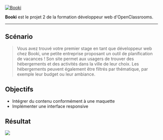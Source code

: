 <a href="https://github.com/VIEIRA-Michel/projet-2-oc">
  <img src="https://i.gyazo.com/1ca8bcae82fe0a3c2c626770f2a925ce.png" alt="Booki">
</a>
  
**Booki** est le projet 2 de la formation développeur web d'OpenClassrooms.

------
  
## Scénario
>Vous avez trouvé votre premier stage en tant que développeur web chez Booki, une petite entreprise proposant un outil de planification de vacances ! Son site permet aux usagers de trouver des hébergements et des activités dans la ville de leur choix. Les hébergements peuvent également être filtrés par thématique, par exemple leur budget ou leur ambiance.

## Objectifs
* Intégrer du contenu conformément à une maquette
* Implémenter une interface responsive

## Résultat
<a href="https://github.com/VIEIRA-Michel/projet-2-oc">
  <img src="https://i.gyazo.com/15da61e7e2ed13213066ea2fbb831f93.png">
</a>
